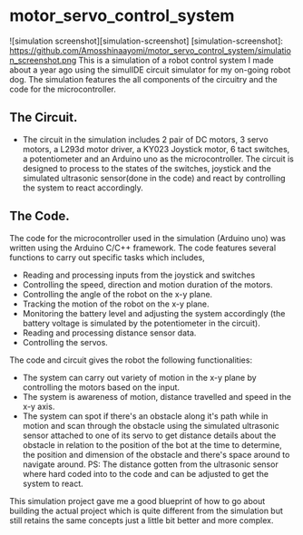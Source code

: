 # motor_servo_control_system
![simulation screenshot][simulation-screenshot] 
[simulation-screenshot]: https://github.com/Amosshinaayomi/motor_servo_control_system/simulation_screenshot.png
This is a simulation of a robot control system I made  about a year ago using the simulIDE circuit simulator for my on-going robot dog. The simulation features the all components of the circuitry and the code for the microcontroller.

## The Circuit.
- The circuit in the simulation includes  2 pair of DC motors, 3 servo motors, a L293d motor driver, a KY023 Joystick motor, 6 tact switches, a potentiometer and an Arduino uno as the microcontroller.
The circuit is designed to process to the states of the switches, joystick and the simulated ultrasonic sensor(done in the code) and react by controlling the system to react accordingly. 

## The Code.
The code for the microcontroller used in the simulation (Arduino uno) was written using the Arduino C/C++ framework. The code features several functions to carry out specific tasks which includes, 
- Reading and processing inputs from the joystick and switches
- Controlling the speed, direction and motion duration of the motors.
- Controlling the angle of the robot on the x-y plane.
- Tracking the motion of the robot on the x-y plane.
- Monitoring the battery level and adjusting the system accordingly (the battery voltage is simulated by the potentiometer in the circuit).
- Reading and processing distance sensor data.
- Controlling the servos.

The code and circuit gives the robot the following functionalities:
- The system can carry out variety of motion in the x-y plane by controlling the motors based on the input.
- The system is awareness of motion, distance travelled and speed in the x-y axis.
- The system can spot if there's an obstacle along it's path while in motion and scan through the obstacle using the simulated ultrasonic sensor attached to one of its servo to get distance details about the obstacle in relation to the position of the bot at the time to determine, the position and dimension of the obstacle and there's space around to navigate around.
PS: The distance gotten from the ultrasonic sensor where hard coded into to the code and can be adjusted to get the system to react.

This simulation project gave me a good blueprint  of how to go about building the actual project which is quite different from the simulation but still retains the same concepts just a little bit better and more complex.


